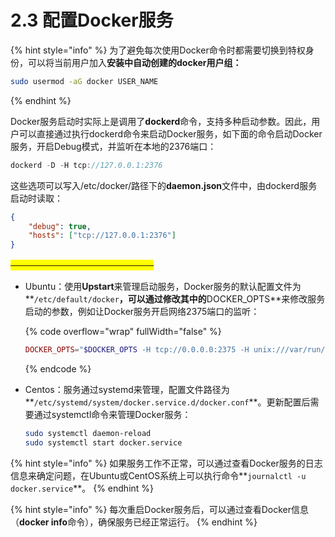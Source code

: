 # 2.3 配置Docker服务

{% hint style="info" %}
为了避免每次使用Docker命令时都需要切换到特权身份，可以将当前用户加入**安装中自动创建的docker用户组：**

```bash
sudo usermod -aG docker USER_NAME
```
{% endhint %}

Docker服务启动时实际上是调用了**dockerd**命令，支持多种启动参数。因此，用户可以直接通过执行dockerd命令来启动Docker服务，如下面的命令启动Docker服务，开启Debug模式，并监听在本地的2376端口：

```javascript
dockerd -D -H tcp://127.0.0.1:2376
```

这些选项可以写入/etc/docker/路径下的**daemon.json**文件中，由dockerd服务启动时读取：

```json
{
    "debug": true,
    "hosts": ["tcp://127.0.0.1:2376"]
}
```

~~<mark style="color:yellow;">操作系统对Docker服务进行了封装：</mark>~~

*   Ubuntu：使用**Upstart**来管理启动服务，Docker服务的默认配置文件为**`/etc/default/docker`**，可以通过修改其中的**DOCKER\_OPTS**来修改服务启动的参数，例如让Docker服务开启网络2375端口的监听：

    {% code overflow="wrap" fullWidth="false" %}
    ```php
    DOCKER_OPTS="$DOCKER_OPTS -H tcp://0.0.0.0:2375 -H unix:///var/run/docker.sock"
    ```
    {% endcode %}
*   Centos：服务通过systemd来管理，配置文件路径为**`/etc/systemd/system/docker.service.d/docker.conf`**。更新配置后需要通过systemctl命令来管理Docker服务：

    ```bash
    sudo systemctl daemon-reload
    sudo systemctl start docker.service
    ```

{% hint style="info" %}
如果服务工作不正常，可以通过查看Docker服务的日志信息来确定问题，在Ubuntu或CentOS系统上可以执行命令**`journalctl -u docker.service`**。
{% endhint %}

{% hint style="info" %}
每次重启Docker服务后，可以通过查看Docker信息（**docker info**命令），确保服务已经正常运行。
{% endhint %}
